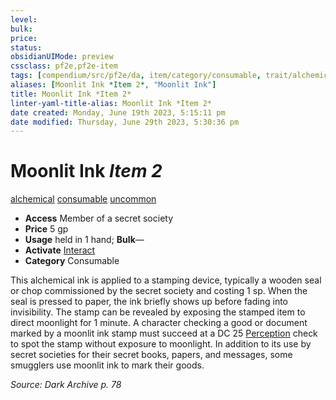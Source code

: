 ```yaml
---
level:
bulk:
price:
status:
obsidianUIMode: preview
cssclass: pf2e,pf2e-item
tags: [compendium/src/pf2e/da, item/category/consumable, trait/alchemical, trait/consumable, trait/uncommon]
aliases: [Moonlit Ink *Item 2*, "Moonlit Ink"]
title: Moonlit Ink *Item 2*
linter-yaml-title-alias: Moonlit Ink *Item 2*
date created: Monday, June 19th 2023, 5:15:11 pm
date modified: Thursday, June 29th 2023, 5:30:36 pm
---
```


# Moonlit Ink *Item 2*

[alchemical](rules/traits/alchemical.md) [consumable](rules/traits/consumable.md) [uncommon](rules/traits/uncommon.md)  

- **Access** Member of a secret society
- **Price** 5 gp
- **Usage** held in 1 hand; **Bulk**—
- **Activate** [Interact](rules/actions/interact.md)
- **Category** Consumable

This alchemical ink is applied to a stamping device, typically a wooden seal or chop commissioned by the secret society and costing 1 sp. When the seal is pressed to paper, the ink briefly shows up before fading into invisibility. The stamp can be revealed by exposing the stamped item to direct moonlight for 1 minute. A character checking a good or document marked by a moonlit ink stamp must succeed at a DC 25 [Perception](compendium/skills.md#Perception) check to spot the stamp without exposure to moonlight. In addition to its use by secret societies for their secret books, papers, and messages, some smugglers use moonlit ink to mark their goods.

*Source: Dark Archive p. 78*
